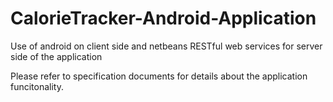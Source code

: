# CalorieTracker-Android-Application
Use of android on client side and netbeans RESTful web services for server side of the application

Please refer to specification documents for details about the application funcitonality.
